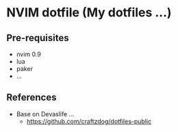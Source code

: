 # NVIM dotfile (My dotfiles ...)

## Pre-requisites
- nvim 0.9
- lua
- paker
- ...

## References
- Base on Devaslife ...
   - https://github.com/craftzdog/dotfiles-public


